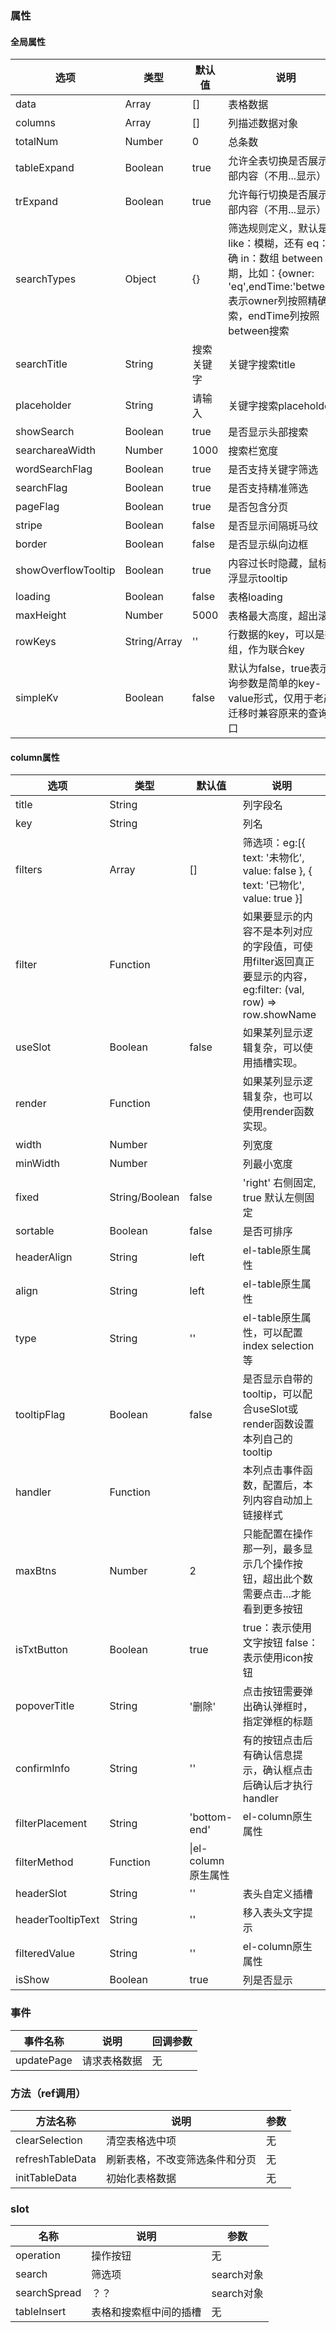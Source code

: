 
 ### 属性
 #### 全局属性
 |选项|类型|默认值|说明|
|---|---|---|---|
|data|Array|[]|表格数据|
|columns|Array|[]|列描述数据对象|
|totalNum|Number|0|总条数|
|tableExpand|Boolean|true|允许全表切换是否展示全部内容（不用...显示）|
|trExpand|Boolean|true|允许每行切换是否展示全部内容（不用...显示）|
|searchTypes|Object|{}|筛选规则定义，默认是like：模糊，还有 eq：精确 in：数组 between：日期，比如：{owner: 'eq',endTime:'between'}表示owner列按照精确搜索，endTime列按照between搜索|
|searchTitle|String|搜索关键字|关键字搜索title|
|placeholder|String|请输入|关键字搜索placeholder|
|showSearch|Boolean|true|是否显示头部搜索|
|searchareaWidth|Number|1000|搜索栏宽度|
|wordSearchFlag|Boolean|true|是否支持关键字筛选|
|searchFlag|Boolean|true|是否支持精准筛选|
|pageFlag|Boolean|true|是否包含分页|
|stripe|Boolean|false|是否显示间隔斑马纹|
|border|Boolean|false|是否显示纵向边框|
|showOverflowTooltip|Boolean|true|内容过长时隐藏，鼠标悬浮显示tooltip|
|loading|Boolean|false|表格loading|
|maxHeight|Number|5000|表格最大高度，超出滚动|
|rowKeys|String/Array|''|行数据的key，可以是数组，作为联合key|
|simpleKv|Boolean|false|默认为false，true表示查询参数是简单的key-value形式，仅用于老产品迁移时兼容原来的查询接口|


#### column属性
|选项|类型|默认值|说明|
|---|---|---|---|
|title|String||列字段名|
|key|String||列名|
|filters|Array|[]|筛选项：eg:[{ text: '未物化', value: false }, { text: '已物化', value: true }]|
|filter|Function||如果要显示的内容不是本列对应的字段值，可使用filter返回真正要显示的内容，eg:filter: (val, row) => row.showName|
|useSlot|Boolean|false|如果某列显示逻辑复杂，可以使用插槽实现。|
|render|Function||如果某列显示逻辑复杂，也可以使用render函数实现。|
|width|Number||列宽度|
|minWidth|Number||列最小宽度|
|fixed|String/Boolean|false|'right' 右侧固定, true 默认左侧固定|
|sortable|Boolean|false|是否可排序|
|headerAlign|String|left|el-table原生属性|
|align|String|left|el-table原生属性|
|type|String|''|el-table原生属性，可以配置index selection等|
|tooltipFlag|Boolean|false|是否显示自带的tooltip，可以配合useSlot或render函数设置本列自己的tooltip|
|handler|Function||本列点击事件函数，配置后，本列内容自动加上链接样式|
|maxBtns|Number|2|只能配置在操作那一列，最多显示几个操作按钮，超出此个数需要点击...才能看到更多按钮|
|isTxtButton|Boolean|true|true：表示使用文字按钮 false：表示使用icon按钮|
|popoverTitle|String|'删除'|点击按钮需要弹出确认弹框时，指定弹框的标题|
|confirmInfo|String|''|有的按钮点击后有确认信息提示，确认框点击后确认后才执行handler|
|filterPlacement|String|'bottom-end'|el-column原生属性|
|filterMethod|Function|\|el-column原生属性|
|headerSlot|String|''|表头自定义插槽|
|headerTooltipText|String|''|移入表头文字提示|
|filteredValue|String|''|el-column原生属性|
|isShow|Boolean|true|列是否显示|
<!-- selectableFn -->

### 事件
|事件名称|说明|回调参数|
|---|---|---|
|updatePage|请求表格数据|无|

### 方法（ref调用）
|方法名称|说明|参数|
|---|---|---|
|clearSelection|清空表格选中项|无|
|refreshTableData|刷新表格，不改变筛选条件和分页|无|
|initTableData|初始化表格数据|无|

### slot
|名称|说明|参数|
|---|---|---|
|operation|操作按钮|无|
|search|筛选项|search对象|
|searchSpread|？？|search对象|
|tableInsert|表格和搜索框中间的插槽|无|
